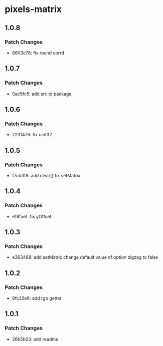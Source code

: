 # pixels-matrix

## 1.0.8

### Patch Changes

- 8603c78: fix round corrd

## 1.0.7

### Patch Changes

- 0ac5fc5: add src to package

## 1.0.6

### Patch Changes

- 2231476: fix uint32

## 1.0.5

### Patch Changes

- f7cb3f8: add clear()
  fix setMatrix

## 1.0.4

### Patch Changes

- e18fae1: fix yOffset

## 1.0.3

### Patch Changes

- e363488: add setMatrix
  change default value of option zigzag to false

## 1.0.2

### Patch Changes

- 9fc22e6: add rgb getter

## 1.0.1

### Patch Changes

- 26b5b23: add readme
